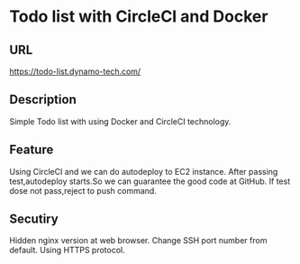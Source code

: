 # Todo list with CircleCI and Docker

## URL
https://todo-list.dynamo-tech.com/

## Description
Simple Todo list with using Docker and CircleCI technology.

## Feature
Using CircleCI and we can do autodeploy to EC2 instance.
After passing test,autodeploy starts.So we can guarantee the good code at GitHub.
If test dose not pass,reject to push command.

## Secutiry
Hidden nginx version at web browser.
Change SSH port number from default.
Using HTTPS protocol.
